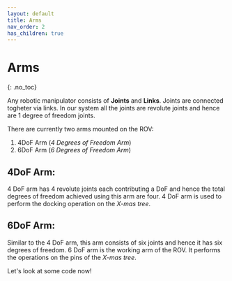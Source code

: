 ```yaml
---
layout: default
title: Arms
nav_order: 2
has_children: true
---
```


# Arms

{: .no_toc}

Any robotic manipulator consists of **Joints** and **Links**. Joints are connected togheter via links. In our system all the joints are revolute joints and hence are 1 degree of freedom joints.

There are currently two arms mounted on the ROV:

1.  4DoF Arm (_4 Degrees of Freedom Arm_)
2.  6DoF Arm (_6 Degrees of Freedom Arm_)

## 4DoF Arm:

4 DoF arm has 4 revolute joints each contributing a DoF and hence the total degrees of freedom achieved using this arm are four. 4 DoF arm is used to perform the docking operation on the _X-mas tree_.

## 6DoF Arm:

Similar to the 4 DoF arm, this arm consists of six joints and hence it has six degrees of freedom.
6 DoF arm is the working arm of the ROV. It performs the operations on the pins of the _X-mas tree_.

Let's look at some code now!

